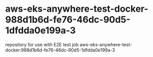 # aws-eks-anywhere-test-docker-988d1b6d-fe76-46dc-90d5-1dfdda0e199a-3
repository for use with E2E test job aws-eks-anywhere-test-docker:988d1b6d-fe76-46dc-90d5-1dfdda0e199a-3
